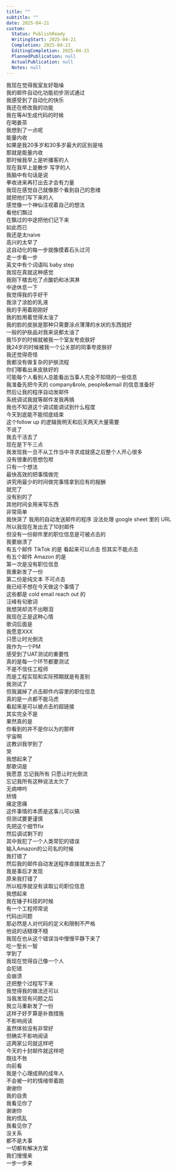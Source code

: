 ```yaml
---  
title: ""  
subtitle: ""  
date: 2025-04-21  
custom:  
  Status: PublishReady  
  WritingStart: 2025-04-21  
  Completion: 2025-04-21  
  EditingCompletion: 2025-04-21  
  PlannedPublication: null  
  ActualPublication: null  
  Notes: null  
---          
```

我现在觉得我室友好聒噪          
我的邮件自动化功能初步测试通过        
我感受到了自动化的快乐          
我还在修改我的功能          
我在等AI生成代码的时候        
在喝姜茶        
我想到了一点呢        
能量内收        
如果是我20多岁和30多岁最大的区别是啥        
那就是能量内收        
那时候我早上是听播客的人        
现在我早上是散步 写字的人        
我脑中有句话是说        
拳收进来再打出去才会有力量          
我现在感觉自己就像那个看到自己的思绪        
就把他们写下来的人        
感觉像一个神仙注视着自己的想法        
看他们飘过        
在飘过的中途把他们记下来        
如此而已          
我还是太naive        
高兴的太早了        
这自动化的每一步就像摸着石头过河        
走一步看一步        
英文中有个词语叫 baby step        
我现在真就这种感觉          
我刚下楼去吃了点酸奶和冰淇淋        
中途休息一下        
我觉得我的手好干        
我涂了涂脸的乳液        
我的手用着刚刚好        
我的脸用着觉得太油了        
我的脸的皮肤是那种只需要涂点薄薄的水状的东西就好        
一般的护肤品对我来说都太油了          
我15岁的时候就被我一个室友夸皮肤好        
我24岁的时候被我一个公关部的同事夸皮肤好        
我还觉得奇怪        
我都没有做复杂的护肤流程        
你们哪看出来皮肤好的        
可能每个人看别人总能看出当事人完全不知晓的一些信息          
我准备先把今天的 company&role, people&email 的信息准备好        
然后让我的程序自动发邮件        
系统调试我就等邮件发我再搞        
我也不知道这个调试能调试到什么程度        
今天到底能不能彻底结束        
这个follow up 的逻辑我明天和后天两天大量需要        
不说了        
我去干活去了        
现在是下午三点          
我发现我一旦不从工作当中寻求成就感之后整个人开心很多        
没有很重的思想包袱        
只有一个想法        
最快高效的把事情做完        
讲究用最少的时间做完事情拿到应有的报酬        
就完了        
没有别的了        
其他时间全用来写东西        
非常简单          
我快哭了 我用的自动发送邮件的程序 没法处理 google sheet 里的 URL        
所以我现在发出去了10封邮件        
但没有一份邮件里的职位信息是可被点击的        
我要崩溃了          
有五个邮件 TikTok 的是 看起来可以点击 但其实不能点击        
有五个邮件 Amazon 的是        
第一次是没有职位信息        
我重新发了一份        
第二份是纯文本 不可点击          
我已经不想在今天做这个事情了          
这些都是 cold email reach out 的          
汪峰有句歌词        
我想哭却流不出眼泪        
我现在正是这种心情          
歌词后面是        
我愿意XXX        
只愿让时光倒流          
我作为一个PM        
感受到了UAT测试的重要性        
真的是每一个环节都要测试        
不是不信任工程师        
而是工程实现和实际预期就是有差别          
我测试了        
但我漏掉了点击邮件内容里的职位信息        
真的是一点都不能马虎        
看起來是可以被点击的超链接        
其实完全不是          
果然真的是        
你看到的并不是你以为的那样        
宇宙啊        
这教训我学到了        
哭          
我想起来了        
那歌词是        
我愿意 忘记我所有 只愿让时光倒流        
忘记我所有这种说法太欠了        
无病呻吟        
矫情          
痛定思痛        
这件事情的本质是这事儿可以搞        
但测试要更谨慎        
先把这个细节fix        
然后调试剩下的          
其中我犯了一个人类常犯的错误        
输入Amazon的公司名的时候        
我打错了        
然后我的邮件自动发送程序直接就发出去了        
我是事后才发现        
原来我打错了        
所以程序就没有读取公司职位信息          
我想起来        
我在锤子科技的时候        
有一个工程师常说        
代码出问题        
那必然是人对代码的定义和限制不严格        
他说的话糙理不糙          
我现在也从这个错误当中慢慢平静下来了        
吃一堑长一智        
学到了          
我现在觉得自己像一个人        
会犯错        
会崩溃        
还把整个过程写下来          
我觉得我的做法还可以        
当我发现有问题之后        
我立马重新发了一份        
这样子好歹算是补救措施        
不影响阅读        
虽然体验没有非常好        
但确实不影响阅读          
这两家公司就这样吧        
今天的十封邮件就这样吧        
既往不咎        
向前看          
我是个心理成熟的成年人        
不会被一时的情绪带着跑          
谢谢你        
我的自责        
我看见你了          
谢谢你        
我的慌乱        
我看见你了          
没关系        
都不是大事        
一切都有解决方案        
我们慢慢来        
一步一步来          
      